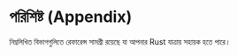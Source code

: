 # পরিশিষ্ট (Appendix)

নিম্নলিখিত বিভাগগুলিতে রেফারেন্স সামগ্রী রয়েছে যা আপনার Rust যাত্রায় সহায়ক হতে পারে।